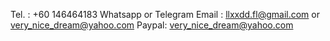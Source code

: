 Tel.  : +60 146464183 Whatsapp or Telegram
Email : llxxdd.fl@gmail.com or very_nice_dream@yahoo.com
Paypal: very_nice_dream@yahoo.com
